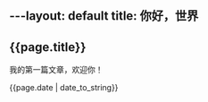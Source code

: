 ﻿---layout: default
title: 你好，世界
---
<h2>{{page.title}}</h2>
<p>我的第一篇文章，欢迎你！</p>
<p>{{page.date | date_to_string}}</p>